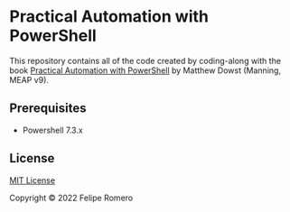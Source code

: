 # Practical Automation with PowerShell

This repository contains all of the code created by coding-along with the book
[Practical Automation with PowerShell][L1] by Matthew Dowst (Manning, MEAP v9).

## Prerequisites

- Powershell 7.3.x

## License

[MIT License](./LICENSE)

Copyright &copy; 2022 Felipe Romero

[L1]: <https://www.manning.com/books/practical-automation-with-powershell>
